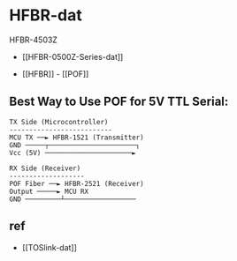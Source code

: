 
# HFBR-dat

HFBR-4503Z

- [[HFBR-0500Z-Series-dat]]

- [[HFBR]] - [[POF]]

## Best Way to Use POF for 5V TTL Serial:

    TX Side (Microcontroller)
    --------------------------
    MCU TX ──► HFBR-1521 (Transmitter)
    GND ─────┬──────────────────────┐
    Vcc (5V) ──────────────────────►

    RX Side (Receiver)
    -------------------
    POF Fiber ──► HFBR-2521 (Receiver)
    Output ─────► MCU RX
    GND ─────────┴──────────────────


## ref 

- [[TOSlink-dat]]